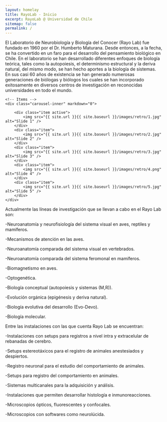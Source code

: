 ```yaml
---
layout: homelay
title: RayoLab - Inicio
excerpt: RayoLab @ Universidad de Chile
sitemap: false
permalink: /
---
```

El Laboratorio de Neurobiología y Biología del Conocer (Rayo Lab) fue fundado en 1960 por el Dr. Humberto Maturana. Desde entonces, a la fecha, se ha convertido en un faro para el desarrollo del pensamiento biológico en Chile. En el laboratorio se han desarrollado diferentes enfoques de biología teórica, tales como la autopoiesis, el determinismo estructural y la deriva natural, del mismo modo, se han hecho aportes a la biología de sistemas. En sus casi 60 años de existencia se han generado numerosas generaciones de biólogas y biólogos los cuales se han incorporado exitosamente en diversos centros de investigación en reconocidas universidades en todo el mundo.



```
<!-- Items -->
<div class="carousel-inner" markdown="0">

    <div class="item active">
        <img src="{{ site.url }}{{ site.baseurl }}/images/retro/1.jpg" alt="Slide 1" />
    </div>
    <div class="item">
        <img src="{{ site.url }}{{ site.baseurl }}/images/retro/2.jpg" alt="Slide 2" />
    </div>
    <div class="item">
        <img src="{{ site.url }}{{ site.baseurl }}/images/retro/3.jpg" alt="Slide 3" />
    </div>
    <div class="item">
        <img src="{{ site.url }}{{ site.baseurl }}/images/retro/4.png" alt="Slide 4" />
    </div>
    <div class="item">
        <img src="{{ site.url }}{{ site.baseurl }}/images/retro/5.jpg" alt="Slide 5" />
    </div>
</div>
```

  Actualmente las líneas de investigación que se llevan a cabo en el Rayo Lab son:

\-Neuroanatomía y neurofisiología del sistema visual en aves, reptiles y mamíferos.

\-Mecanismos de atención en las aves.

\-Neuroanatomía comparada del sistema visual en vertebrados.

\-Neuroanatomía comparada del sistema feromonal en mamíferos.

\-Biomagnetismo en aves.

\-Optogenética.

\-Biología conceptual (autopoiesis y sistemas (M,R)).

\-Evolución orgánica (epigénesis y deriva natural).

\-Biología evolutiva del desarrollo (Evo-Devo).

\-Biología molecular.



Entre las instalaciones con las que cuenta Rayo Lab se encuentran:

\-Instalaciones con setups para registros a nivel intra y extracelular de rebanadas de cerebro.

\-Setups estereotáxicos para el registro de animales anestesiados y despiertos.

\-Registro neuronal para el estudio del comportamiento de animales.

\-Setups para registro del comportamiento en animales.

\-Sistemas multicanales para la adquisición y análisis.

\-Instalaciones que permiten desarrollar histología e inmunoreacciones.

\-Microscopios ópticos, fluorescentes y confocales.

\-Microscopios con softwares como neurolúcida.
